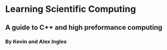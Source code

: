 # Learning Scientific Computing
## A guide to C++ and high preformance computing
### By Kevin and Alex Ingles

```{tableofcontents}
```
